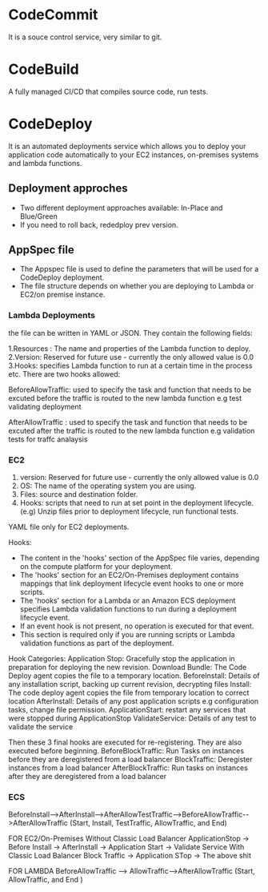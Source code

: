 # CodeCommit
It is a souce control service, very similar to git.

# CodeBuild
A fully managed CI/CD that compiles source code, run tests.

# CodeDeploy
It is an automated deployments service which allows you to deploy your application code automatically to your EC2 instances, on-premises systems and lambda functions.

## Deployment approches
- Two different deployment approaches available: In-Place and Blue/Green
- If you need to roll back, rededploy prev version.

## AppSpec file 
- The Appspec file is used to define the parameters that will be used for a CodeDeploy deployment.
- The file structure depends on whether you are deploying to Lambda or EC2/on premise instance.

### Lambda Deployments 
the file can be written in YAML or JSON. They contain the following fields:

1.Resources : The name and properties of the Lambda function to deploy.
2.Version: Reserved for future use - currently the only allowed value is 0.0
3.Hooks: specifies Lambda function to run at a certain time in the process etc.
There are two hooks allowed:

BeforeAllowTraffic: used to specify the task and function that needs to be excuted before the traffic is routed to the new lambda function
e.g test validating deployment

AfterAllowTraffic : used to specify the task and function that needs to be excuted after the traffic is routed to the new lambda function
e.g validation tests for traffc analaysis

### EC2
1. version: Reserved for future use - currently the only allowed value is 0.0
2. OS: The name of the operating system you are using.
3. Files: source and destination folder.
4. Hooks: scripts that need to run at set point in the deployment lifecycle.
(e.g) Unzip files prior to deployment lifecycle, run functional tests.


YAML file only for EC2 deployments.

Hooks:
- The content in the 'hooks' section of the AppSpec file varies, depending on the compute platform for your deployment.
- The 'hooks' section for an EC2/On-Premises deployment contains mappings that link deployment lifecycle event hooks to one or more scripts.
- The 'hooks' section for a Lambda or an Amazon ECS deployment specifies Lambda validation functions to run during a deployment lifecycle event. 
- If an event hook is not present, no operation is executed for that event. 
- This section is required only if you are running scripts or Lambda validation functions as part of the deployment.

Hook Categories:
Application Stop: Gracefully stop the application in preparation for deploying the new revision.
Download Bundle: The Code Deploy agent copies the file to a temporary location.
BeforeInstall: Details of any installation script, backing up current revision, decrypting files
Install: The code deploy agent copies the file from temporary location to correct location
AfterInstall: Details of any post application scripts e.g configuration tasks, change file permission.
ApplicationStart: restart any services that were stopped during ApplicationStop
ValidateService: Details of any test to validate the service

Then these 3 final hooks are executed for re-registering. They are also executed before beginning.
BeforeBlockTraffic: Run Tasks on instances before they are deregistered from a load balancer
BlockTraffic: Deregister instances from a load balancer
AfterBlockTraffic: Run tasks on instances after they are deregistered from a load balancer

### ECS
BeforeInstall-->AfterInstall-->AfterAllowTestTraffic-->BeforeAllowTraffic-->AfterAllowTraffic
(Start, Install, TestTraffic, AllowTraffic, and End)

FOR EC2/On-Premises
Without Classic Load Balancer
ApplicationStop -> Before Install -> AfterInstall -> Application Start -> Validate Service
With Classic Load Balancer
Block Traffic -> Application STop -> The above shit

FOR LAMBDA
BeforeAllowTraffic -->  AllowTraffic-->AfterAllowTraffic
(Start, AllowTraffic, and End )
